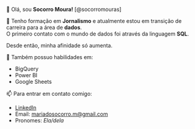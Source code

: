 👋 Olá, sou **Socorro Moura!** [@socorromouras]

👀 Tenho formação em **Jornalismo** e atualmente estou em transição de carreira para a área de **dados**.  
O primeiro contato com o mundo de dados foi através da linguagem **SQL**.  

Desde então, minha afinidade só aumenta.  

🌱 Também possuo habilidades em:

- BigQuery  
- Power BI  
- Google Sheets  

📫 Para entrar em contato comigo:

- [LinkedIn](https://www.linkedin.com/in/mariadosocorroms/)  
- Email: mariadosocorro.m@gmail.com  
- Pronomes: *Ela/dela*


<!---
socorromouras/socorromouras is a ✨ special ✨ repository because its `README.md` (this file) appears on your GitHub profile.
You can click the Preview link to take a look at your changes.
--->
